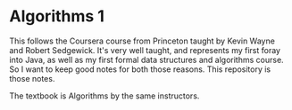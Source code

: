 # Algorithms 1

This follows the Coursera course from Princeton taught by Kevin Wayne and Robert
Sedgewick. It's very well taught, and represents my first foray into Java, as 
well as my first formal data structures and algorithms course. So I want to keep
good notes for both those reasons. This repository is those notes.

The textbook is Algorithms by the same instructors.
